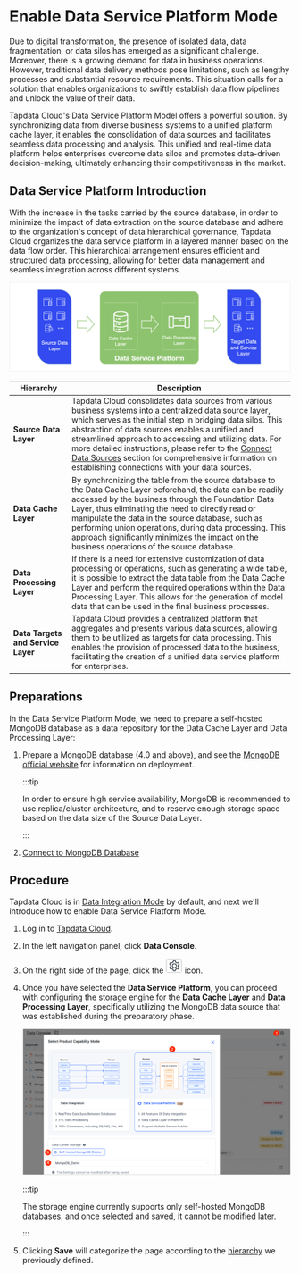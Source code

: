 # Enable Data Service Platform Mode

Due to digital transformation, the presence of isolated data, data fragmentation, or data silos has emerged as a significant challenge. Moreover, there is a growing demand for data in business operations. However, traditional data delivery methods pose limitations, such as lengthy processes and substantial resource requirements. This situation calls for a solution that enables organizations to swiftly establish data flow pipelines and unlock the value of their data.

Tapdata Cloud's Data Service Platform Model offers a powerful solution. By synchronizing data from diverse business systems to a unified platform cache layer, it enables the consolidation of data sources and facilitates seamless data processing and analysis. This unified and real-time data platform helps enterprises overcome data silos and promotes data-driven decision-making, ultimately enhancing their competitiveness in the market.



## Data Service Platform Introduction

With the increase in the tasks carried by the source database, in order to minimize the impact of data extraction on the source database and adhere to the organization's concept of data hierarchical governance, Tapdata Cloud organizes the data service platform in a layered manner based on the data flow order. This hierarchical arrangement ensures efficient and structured data processing, allowing for better data management and seamless integration across different systems.

![Data Service Platform Architecture](../../../images/ldp_architecture.png)

| Hierarchy | Description                                                                                                                                                                                                                                                                                                                                                                                                                                                                              |
| -------------------- |------------------------------------------------------------------------------------------------------------------------------------------------------------------------------------------------------------------------------------------------------------------------------------------------------------------------------------------------------------------------------------------------------------------------------------------------------------------------------------------|
| **Source Data Layer** | Tapdata Cloud consolidates data sources from various business systems into a centralized data source layer, which serves as the initial step in bridging data silos. This abstraction of data sources enables a unified and streamlined approach to accessing and utilizing data. For more detailed instructions, please refer to the [Connect Data Sources](../../../prerequisites/README.md) section for comprehensive information on establishing connections with your data sources. |
| **Data Cache Layer** | By synchronizing the table from the source database to the Data Cache Layer beforehand, the data can be readily accessed by the business through the Foundation Data Layer, thus eliminating the need to directly read or manipulate the data in the source database, such as performing union operations, during data processing. This approach significantly minimizes the impact on the business operations of the source database.                                                   |
| **Data Processing Layer** | If there is a need for extensive customization of data processing or operations, such as generating a wide table, it is possible to extract the data table from the Data Cache Layer and perform the required operations within the Data Processing Layer. This allows for the generation of model data that can be used in the final business processes.                                                                                                                                |
| **Data Targets and Service Layer** | Tapdata Cloud provides a centralized platform that aggregates and presents various data sources, allowing them to be utilized as targets for data processing. This enables the provision of processed data to the business, facilitating the creation of a unified data service platform for enterprises.                                                                                                                                                                                |



## Preparations

In the Data Service Platform Mode, we need to prepare a self-hosted MongoDB database as a data repository for the Data Cache Layer and Data Processing Layer:

1. Prepare a MongoDB database (4.0 and above), and see the [MongoDB official website](https://www.mongodb.com/docs/manual/administration/install-on-linux/) for information on deployment.

   :::tip

   In order to ensure high service availability, MongoDB is recommended to use replica/cluster architecture, and to reserve enough storage space based on the data size of the Source Data Layer.

   :::

2. [Connect to MongoDB Database](../../../prerequisites/README.md)

## Procedure

Tapdata Cloud is in [Data Integration Mode](../etl-mode/README.md) by default, and next we'll introduce how to enable Data Service Platform Mode.

1. Log in to [Tapdata Cloud](https://cloud.tapdata.io/).

2. In the left navigation panel, click **Data Console**.

3. On the right side of the page, click the ![setting_icon](../../../images/setting_icon.png) icon.

4. Once you have selected the **Data Service Platform**, you can proceed with configuring the storage engine for the **Data Cache Layer** and **Data Processing Layer**, specifically utilizing the MongoDB data source that was established during the preparatory phase.

   ![Enable Data Service Platform Mode](../../../images/enable_daas_mode.png)

   :::tip

   The storage engine currently supports only self-hosted MongoDB databases, and once selected and saved, it cannot be modified later.

   :::

5. Clicking **Save** will categorize the page according to the [hierarchy](daas-mode-dashboard.md) we previously defined.




